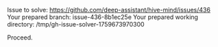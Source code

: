 Issue to solve: https://github.com/deep-assistant/hive-mind/issues/436
Your prepared branch: issue-436-8b1ec25e
Your prepared working directory: /tmp/gh-issue-solver-1759673970300

Proceed.
